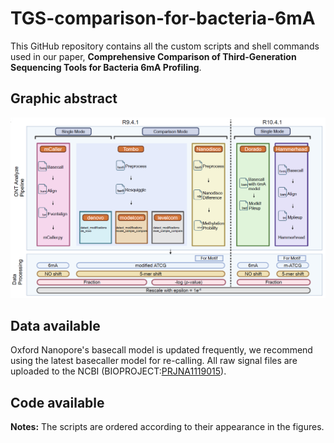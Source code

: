 # TGS-comparison-for-bacteria-6mA

This GitHub repository contains all the custom scripts and shell commands used in our paper, **Comprehensive Comparison of Third-Generation Sequencing Tools for Bacteria 6mA Profiling**.

## Graphic abstract
![abstract](readme_fig/workflow.png)
## Data available
Oxford Nanopore's basecall model is updated frequently, we recommend using the latest basecaller model for re-calling. All raw signal files are uploaded to the NCBI (BIOPROJECT:[PRJNA1119015](https://ncbi.nlm.nih.gov/bioproject/?term=PRJNA1119015)).

## Code available

**Notes:** The scripts are ordered according to their appearance in the figures.

